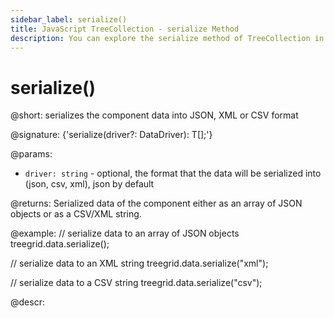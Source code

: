 ```yaml
---
sidebar_label: serialize()
title: JavaScript TreeCollection - serialize Method 
description: You can explore the serialize method of TreeCollection in the documentation of the DHTMLX JavaScript UI library. Browse developer guides and API reference, try out code examples and live demos, and download a free 30-day evaluation version of DHTMLX Suite 7.
---
```


# serialize()

@short: serializes the component data into JSON, XML or CSV format

@signature: {'serialize(driver?: DataDriver): T[];'}

@params:
- `driver: string` - optional, the format that the data will be serialized into (json, csv, xml), json by default

@returns:
Serialized data of the component either as an array of JSON objects or as a CSV/XML string.

@example:
// serialize data to an array of JSON objects
treegrid.data.serialize();

// serialize data to an XML string
treegrid.data.serialize("xml");

// serialize data to a CSV string
treegrid.data.serialize("csv");

@descr:
